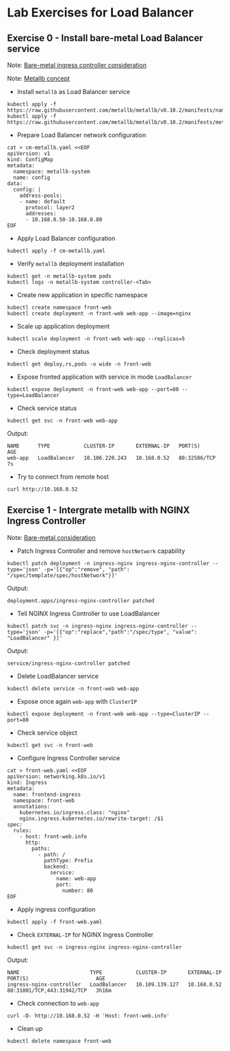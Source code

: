 # Lab Exercises for Load Balancer


## Exercise 0 - Install bare-metal Load Balancer service

Note: [Bare-metal ingress controller consideration](https://kubernetes.github.io/ingress-nginx/deploy/baremetal/)

Note: [Metallb concept](https://metallb.universe.tf/concepts/)


* Install `metallb` as Load Balancer service

```shell
kubectl apply -f https://raw.githubusercontent.com/metallb/metallb/v0.10.2/manifests/namespace.yaml
kubectl apply -f https://raw.githubusercontent.com/metallb/metallb/v0.10.2/manifests/metallb.yaml
```

* Prepare Load Balancer network configuration 

```shell
cat > cm-metallb.yaml <<EOF
apiVersion: v1
kind: ConfigMap
metadata:
  namespace: metallb-system
  name: config
data:
  config: |
    address-pools:
    - name: default
      protocol: layer2
      addresses:
      - 10.168.0.50-10.168.0.80
EOF      
```

* Apply Load Balancer configuration

```shell
kubectl apply -f cm-metallb.yaml
```

* Verify `metallb` deployment installation

```shell
kubectl get -n metallb-system pods
kubectl logs -n metallb-system controller-<Tab>
```

* Create new application in specific namespace

```shell
kubectl create namespace front-web
kubectl create deployment -n front-web web-app --image=nginx
```

* Scale up application deployment

```shell
kubectl scale deployment -n front-web web-app --replicas=5
```

* Check deployment status

```shell
kubectl get deploy,rs,pods -o wide -n front-web
```

* Expose fronted application with service in mode `LoadBalancer`

```shell
kubectl expose deployment -n front-web web-app --port=80 --type=LoadBalancer
```

* Check service status

```shell
kubectl get svc -n front-web web-app
```

Output:

```
NAME      TYPE           CLUSTER-IP       EXTERNAL-IP   PORT(S)        AGE
web-app   LoadBalancer   10.106.220.243   10.168.0.52   80:32586/TCP   7s
```

* Try to connect from remote host

```shell
curl http://10.168.0.52
```


## Exercise 1 - Intergrate metallb with NGINX Ingress Controller

Note: [Bare-metal consideration](https://kubernetes.github.io/ingress-nginx/deploy/baremetal)


* Patch Ingress Controller and remove `hostNetwork` capability

```shell
kubectl patch deployment -n ingress-nginx ingress-nginx-controller --type='json' -p='[{"op":"remove", "path": "/spec/template/spec/hostNetwork"}]'
```

Output:

```
deployment.apps/ingress-nginx-controller patched
```

* Tell NGINX Ingress Controller to use LoadBalancer

```shell
kubectl patch svc -n ingress-nginx ingress-nginx-controller --type='json' -p='[{"op":"replace","path":"/spec/type", "value": "LoadBalancer" }]'
```

Output:

```
service/ingress-nginx-controller patched
```

* Delete LoadBalancer service 

```shell
kubectl delete service -n front-web web-app
```

* Expose once again `web-app` with `ClusterIP`

```shell
kubectl expose deployment -n front-web web-app --type=ClusterIP --port=80
```

* Check service object

```shell
kubectl get svc -n front-web
```

* Configure Ingress Controller service

```shell
cat > front-web.yaml <<EOF
apiVersion: networking.k8s.io/v1
kind: Ingress
metadata:
  name: frontend-ingress
  namespace: front-web
  annotations:
    kubernetes.io/ingress.class: "nginx"
    nginx.ingress.kubernetes.io/rewrite-target: /$1
spec:
  rules:
    - host: front-web.info
      http:
        paths:
          - path: /
            pathType: Prefix
            backend:
              service:
                name: web-app
                port:
                  number: 80
EOF
```

* Apply ingress configuration

```shell
kubectl apply -f front-web.yaml
```

* Check `EXTERNAL-IP` for NGINX Ingress Controller

```shell
kubectl get svc -n ingress-nginx ingress-nginx-controller
```

Output:

```
NAME                       TYPE           CLUSTER-IP       EXTERNAL-IP   PORT(S)                      AGE
ingress-nginx-controller   LoadBalancer   10.109.139.127   10.168.0.52   80:31801/TCP,443:31942/TCP   3h16m
```

* Check connection to `web-app`

```shell
curl -D- http://10.168.0.52 -H 'Host: front-web.info'
```

* Clean up

```shell
kubectl delete namespace front-web
```
